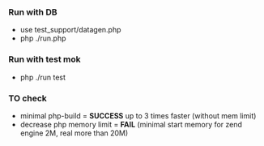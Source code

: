 ### Run with DB
 - use test_support/datagen.php
 - php ./run.php

### Run with test mok
- php ./run test <count of mails to send> 

### TO check
- minimal php-build = **SUCCESS** up to 3 times faster (without mem limit)
- decrease php memory limit = **FAIL** (minimal start memory for zend engine 2M, real more than 20M)
  